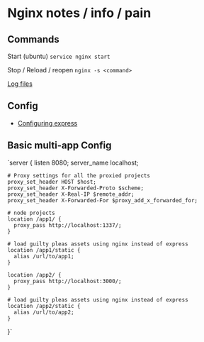 # Nginx notes / info / pain
## Commands
Start (ubuntu)
`service nginx start`

Stop / Reload / reopen
`nginx -s <command>`

[Log files](https://www.nginx.com/resources/admin-guide/logging-and-monitoring/)

## Config
* [Configuring express](http://blog.danyll.com/setting-up-express-with-nginx-and-pm2/)

## Basic multi-app Config
`server {
    listen       8080;
    server_name  localhost;

    # Proxy settings for all the proxied projects
    proxy_set_header HOST $host;
    proxy_set_header X-Forwarded-Proto $scheme;
    proxy_set_header X-Real-IP $remote_addr;
    proxy_set_header X-Forwarded-For $proxy_add_x_forwarded_for;

    # node projects
    location /app1/ {
      proxy_pass http://localhost:1337/;
    }

    # load guilty pleas assets using nginx instead of express
    location /app1/static {
      alias /url/to/app1;
    }

    location /app2/ {
      proxy_pass http://localhost:3000/;
    }

    # load guilty pleas assets using nginx instead of express
    location /app2/static {
      alias /url/to/app2;
    }
}`
